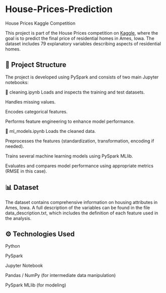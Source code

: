 # House-Prices-Prediction
House Prices Kaggle Competition

This project is part of the House Prices competition on [Kaggle](https://www.kaggle.com/competitions/house-prices-advanced-regression-techniques), where the goal is to predict the final price of residential homes in Ames, Iowa. The dataset includes 79 explanatory variables describing aspects of residential homes.

## 📌 Project Structure

The project is developed using PySpark and consists of two main Jupyter notebooks:

🔹 cleaning.ipynb
Loads and inspects the training and test datasets.

Handles missing values.

Encodes categorical features.

Performs feature engineering to enhance model performance.

🔹 ml_models.ipynb
Loads the cleaned data.

Preprocesses the features (standardization, transformation, encoding if needed).

Trains several machine learning models using PySpark MLlib.

Evaluates and compares model performance using appropriate metrics (RMSE in this case).

## 📊 Dataset
The dataset contains comprehensive information on housing attributes in Ames, Iowa. A full description of the variables can be found in the file data_description.txt, which includes the definition of each feature used in the analysis.

## ⚙️ Technologies Used
Python

PySpark

Jupyter Notebook

Pandas / NumPy (for intermediate data manipulation)

PySpark MLlib (for modeling)

